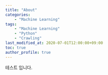 ```yaml
---
title: "About"
categories: 
    - "Machine Learning"
tags:
    - "Machine Learning"
    - "Python"
    - "Crawling"
last_modified_at: 2020-07-01T12:00:00+09:00
toc: true
author_profile: true
---
```


테스트 입니다.
